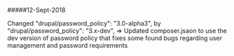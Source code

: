 #####12-Sept-2018

Changed "drupal/password_policy": "3.0-alpha3", by "drupal/password_policy": "3.x-dev", =>
Updated composer.jsaon to use the dev version of password policy that fixes some found bugs regarding user management
and password requirements
